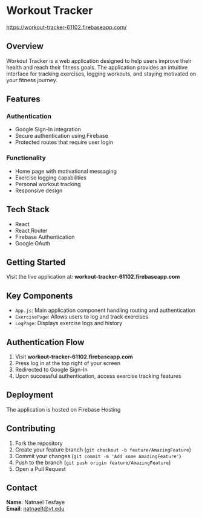 # Workout Tracker
https://workout-tracker-61102.firebaseapp.com/
## Overview

Workout Tracker is a web application designed to help users improve their health and reach their fitness goals. The application provides an intuitive interface for tracking exercises, logging workouts, and staying motivated on your fitness journey.

## Features

### Authentication
- Google Sign-In integration
- Secure authentication using Firebase
- Protected routes that require user login

### Functionality
- Home page with motivational messaging
- Exercise logging capabilities
- Personal workout tracking
- Responsive design

## Tech Stack

- React
- React Router
- Firebase Authentication
- Google OAuth

## Getting Started

Visit the live application at: **workout-tracker-61102.firebaseapp.com**

## Key Components

- `App.js`: Main application component handling routing and authentication
- `ExercisePage`: Allows users to log and track exercises
- `LogPage`: Displays exercise logs and history

## Authentication Flow

1. Visit **workout-tracker-61102.firebaseapp.com**
2. Press log in at the top right of your screen
3. Redirected to Google Sign-In
4. Upon successful authentication, access exercise tracking features

## Deployment

The application is hosted on Firebase Hosting

## Contributing

1. Fork the repository
2. Create your feature branch (`git checkout -b feature/AmazingFeature`)
3. Commit your changes (`git commit -m 'Add some AmazingFeature'`)
4. Push to the branch (`git push origin feature/AmazingFeature`)
5. Open a Pull Request

## Contact

**Name**: Natnael Tesfaye  
**Email**: natnaelt@vt.edu
